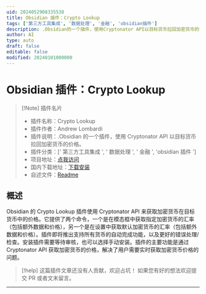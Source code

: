 ```yaml
---
uid: 2024052908335538
title: Obsidian 插件：Crypto Lookup
tags: ['第三方工具集成', '数据处理', '金融', 'obsidian插件']
description: .Obsidian的一个插件，使用Cryptonator API以目标货币拉回加密货币的价格。
author: AI
type: auto
draft: false
editable: false
modified: 20240101000000
---
```


# Obsidian 插件：Crypto Lookup

> [!Note] 插件名片
> - 插件名称：Crypto Lookup
> - 插件作者：Andrew Lombardi
> - 插件说明：.Obsidian 的一个插件，使用 Cryptonator API 以目标货币拉回加密货币的价格。
> - 插件分类：[' 第三方工具集成 ', ' 数据处理 ', ' 金融 ', 'obsidian 插件 ']
> - 项目地址：[点我访问](https://github.com/kinabalu/obsidian-crypto-lookup)
> - 国内下载地址：[下载安装](https://pkmer.cn/products/plugin/pluginMarket/?obsidian-crypto-lookup)
> - 自述文件：[Readme](https://ghproxy.net/https://raw.githubusercontent.com/kinabalu/obsidian-crypto-lookup/master/README.md)

## 概述

Obsidian 的 Crypto Lookup 插件使用 Cryptonator API 来获取加密货币在目标货币中的价格。它提供了两个命令，一个是在模态框中获取指定加密货币的汇率（包括额外数据和价格），另一个是在设置中获取默认加密货币的汇率（包括额外数据和价格）。插件即将推出支持所有货币的自动完成功能，以及更好的错误处理/检查。安装插件需要等待审核，也可以选择手动安装。插件的主要功能是通过 Cryptonator API 获取加密货币的价格，解决了用户需要实时获取加密货币价格的问题。

> [!help]
> 这篇插件文章还没有人贡献，欢迎占坑！
> 如果您有好的想法欢迎提交 PR 或者文末留言。

---



